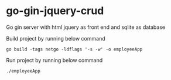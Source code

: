 
# go-gin-jquery-crud

Go gin server with html jquery as front end and sqlite as database

Build project by running below command

    go build -tags netgo -ldflags '-s -w' -o employeeApp

Run project by running below command

    ./employeeApp

